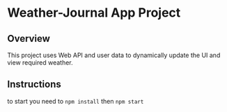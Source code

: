 # Weather-Journal App Project

## Overview
This project uses Web API and user data to dynamically update the UI and view required weather. 

## Instructions
to start you need to `npm install` then `npm start` 
